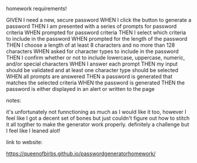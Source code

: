 homework requirements!

GIVEN I need a new, secure password
WHEN I click the button to generate a password
THEN I am presented with a series of prompts for password criteria
WHEN prompted for password criteria
THEN I select which criteria to include in the password
WHEN prompted for the length of the password
THEN I choose a length of at least 8 characters and no more than 128 characters
WHEN asked for character types to include in the password
THEN I confirm whether or not to include lowercase, uppercase, numeric, and/or special characters
WHEN I answer each prompt
THEN my input should be validated and at least one character type should be selected
WHEN all prompts are answered
THEN a password is generated that matches the selected criteria
WHEN the password is generated
THEN the password is either displayed in an alert or written to the page



notes: 

it's unfortunately not funnctioning as much as I would like it too, however I feel like I got a decent set of bones but just couldn't figure out how to
stitch it all togther to make the generator work properly. definitely a challenge but I feel like I leaned alot!


link to website:

https://queenofbirbs.github.io/passwordgeneratorhomework/
